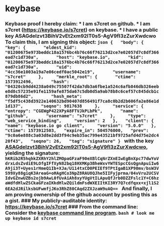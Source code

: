 # keybase
### Keybase proof  I hereby claim:    * I am s7cret on github.   * I am s7cret (https://keybase.io/s7cret) on keybase.   * I have a public key ASAGdelzvt3BihV2vEt2xm92IT0s5-AgV9fI3zZurXwdcwo  To claim this, I am signing this object:  ```json {   "body": {     "key": {       "eldest_kid": "01200675e973beddc18a1576bc4b76c66f76213d2ce7e02057d7c8df366ead7c1d730a",       "host": "keybase.io",       "kid": "01200675e973beddc18a1576bc4b76c66f76213d2ce7e02057d7c8df366ead7c1d730a",       "uid": "4cc36e1003a19a7e06cedf0ac5042e19",       "username": "s7cret"     },     "merkle_root": {       "ctime": 1573912496,       "hash": "04320cb9dd4238a049c75507f42da7db3a6fbe1a524c6afb846db326eebe8d8c57235e91fe1159afe875da67c5db0d5a9ab78b8c6cef57c845dcb1c879db86d2",       "hash_meta": "f5df5c438d3922e140632bd90407d856491f7ca8c0b2d2b606fa2e86e1d1d137",       "seqno": 9817638     },     "service": {       "entropy": "CGEWgP422XPyA8FTVJkPLbPk",       "name": "github",       "username": "s7cret"     },     "type": "web_service_binding",     "version": 2   },   "client": {     "name": "keybase.io go client",     "version": "5.0.0"   },   "ctime": 1573912503,   "expire_in": 504576000,   "prev": "9c0a6e888c3a03d8e2dd3f94c9eb35ac799e43521bf9725afd4d75e2dc420f43",   "seqno": 26,   "tag": "signature" } ```  with the key [ASAGdelzvt3BihV2vEt2xm92IT0s5-AgV9fI3zZurXwdcwo](https://keybase.io/s7cret), yielding the signature:  ``` hKRib2R5hqhkZXRhY2hlZMOpaGFzaF90eXBlCqNrZXnEIwEgBnXpc77dwYoVdrxLdsZvdiE9LOfgIFfXyN82bq18HXMKp3BheWxvYWTESpcCGsQgnApuiIw6A9ji3T+Uyes1rHmeQ1Ib+XJa/U114txCD0PEIEf9TPtIgaB1XP90mv/bsW3VS99Xy88giqK3AreaG+oHAgHCo3NpZ8RAU8QJhe5IIFyjprma/04vVru2UCSVIdvGZnwUZBs2ojb9AwL0fUvAiAh8xyYUgVtILApuQfJrb0DZZFslc1Y+C6hzaWdfdHlwZSCkaGFzaIKkdHlwZQildmFsdWXEIItKI3RY7Q7cdfqxx+xjl1S26EA2dJRilksbUFwmfjJKo3RhZ80CAqd2ZXJzaW9uAQ==  ```  And finally, I am proving ownership of the github account by posting this as a gist.  ### My publicly-auditable identity:  https://keybase.io/s7cret  ### From the command line:  Consider the [keybase command line program](https://keybase.io/download).  ```bash # look me up keybase id s7cret ```
